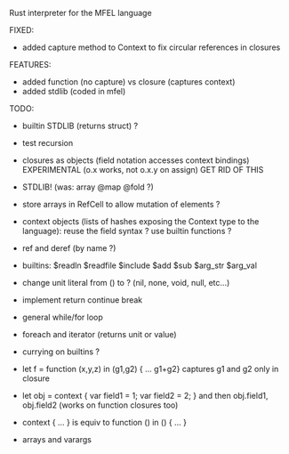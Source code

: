 Rust interpreter for the MFEL language

FIXED:
- added capture method to Context to fix circular references in closures

FEATURES:
- added function (no capture) vs closure (captures context)
- added stdlib (coded in mfel)

TODO:
- builtin STDLIB (returns struct) ?
- test recursion
- closures as objects (field notation accesses context bindings)  EXPERIMENTAL (o.x works, not o.x.y on assign) GET RID OF THIS

- STDLIB! (was: array @map @fold ?)
- store arrays in RefCell to allow mutation of elements ?
- context objects (lists of hashes exposing the Context type to the language): reuse the field syntax ? use builtin functions ?

- ref and deref (by name ?)
- builtins: $readln $readfile $include $add $sub $arg_str $arg_val
- change unit literal from () to ?  (nil, none, void, null, etc...) 
- implement return continue break
- general while/for loop
- foreach and iterator (returns unit or value)
- currying on builtins ?
- let f = function (x,y,z) in (g1,g2) { ... g1+g2}  captures g1 and g2 only in closure
- let obj = context { var field1 = 1; var field2 = 2; }  and then obj.field1, obj.field2 (works on function closures too)
- context { ... } is equiv to function () in () { ... }
- arrays and varargs
